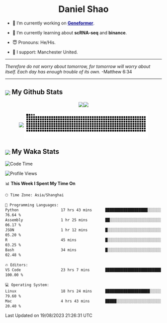 

<h1 align="center">Daniel Shao</h1>

- 🐒 I’m currently working on <strong><a href="https://huggingface.co/ctheodoris/Geneformer" style="color: darkblue">Geneformer</a></strong>.

- 🥹 I’m currently learning about **scRNA-seq** and **binance**.

- 😇 Pronouns: He/His.

- 🦧 I support: Manchester United.

---

<i> Therefore do not worry about tomorrow, for tomorrow will worry about itself. Each day has enough trouble of its own. </i> -Matthew 6:34

---

<h2><img src="https://emojis.slackmojis.com/emojis/images/1579216111/7550/pikachu_wave.gif?1579216111" align="center" width="28" /> My Github Stats</h2>

<p align="center"><img align="center" src = "https://github-readme-stats.vercel.app/api?username=super-dainiu&show_icons=true&count_private=true&theme=tokyonight&hide=issues&line_height=30" width="400px"><img align="center" src = "https://github-readme-streak-stats.herokuapp.com/?user=super-dainiu&theme=tokyonight" width="400px"></p>

<p align="center"><img align="center" width="400px" src="https://github-readme-stats.vercel.app/api/top-langs/?username=super-dainiu&layout=compact&theme=tokyonight&hide=html,tex,jupyter%20notebook"><img align="center" width="400px" src="https://github.com/super-dainiu/super-dainiu/blob/output/github-contribution-grid-snake.svg"></p>

<h2><img src="https://emojis.slackmojis.com/emojis/images/1579216111/7550/pikachu_wave.gif?1579216111" align="center" width="28" /> My Waka Stats</h2>

<!--START_SECTION:waka-->
![Code Time](http://img.shields.io/badge/Code%20Time-292%20hrs%2019%20mins-blue)

![Profile Views](http://img.shields.io/badge/Profile%20Views-19-blue)

📊 **This Week I Spent My Time On** 

```text
🕑︎ Time Zone: Asia/Shanghai

💬 Programming Languages: 
Python                   17 hrs 43 mins      ███████████████████░░░░░░   76.64 % 
Assembly                 1 hr 25 mins        ██░░░░░░░░░░░░░░░░░░░░░░░   06.17 % 
JSON                     1 hr 12 mins        █░░░░░░░░░░░░░░░░░░░░░░░░   05.20 % 
R                        45 mins             █░░░░░░░░░░░░░░░░░░░░░░░░   03.25 % 
Bash                     34 mins             █░░░░░░░░░░░░░░░░░░░░░░░░   02.48 % 

🔥 Editors: 
VS Code                  23 hrs 7 mins       █████████████████████████   100.00 % 

💻 Operating System: 
Linux                    18 hrs 24 mins      ████████████████████░░░░░   79.60 % 
Mac                      4 hrs 43 mins       █████░░░░░░░░░░░░░░░░░░░░   20.40 % 
```


 Last Updated on 19/08/2023 21:26:31 UTC
<!--END_SECTION:waka-->
